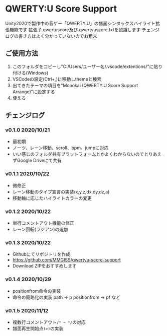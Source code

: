 # QWERTY:U Score Support

Unity2020で製作中の音ゲー「QWERTY:U」の譜面シンタックスハイライト拡張機能です
拡張子.qwertuscore及び.qwertyuscore.txtを認識します
チェンジログの書き方はよく分かっていないのでお粗末

## ご使用方法

1. このフォルダをコピーし"C:/Users/ユーザー名/.vscode/extentions/"に貼り付ける(Windows)
2. VSCodeの設定(Ctrl+,)に移動しthemeと検索
3. 出てきたテーマの項目を"Monokai (QWERTY:U Score Support Arrange)"に設定する
4. 使える

## チェンジログ

### v0.1.0 2020/10/21

- 最初期
- ノーツ、レーン移動、scroll、bpm、jumpに対応
- いい感じのフォルダ共有プラットフォームとかよくわからないのでとりあえずGoogle Driveにて共有

### v0.1.1 2020/10/22

- 微修正
- レーン移動のタイプ宣言の実装(x,y,z,dx,dy,dz,a)
- 移動軸に応じたハイライトカラーの変更

### v0.1.2 2020/10/22

- 単行コメントアウト機能の修正
- レーン回転(ラジアン)の追加

### v0.1.3 2020/10/22

- Githubにてリポジトリを作成
- https://github.com/MMGISS/qwertyu-score-support
- Download ZIPをおすすめします

### v0.1.4 2020/10/29

- positionfrom命令の実装
- 命令の簡略化の実装
  path → p
  positionfrom → pf など

### v0.1.5 2020/11/12

- 複数行コメントアウト```/* ~ */```の対応
- 譜面再生開始点```(>)```の実装